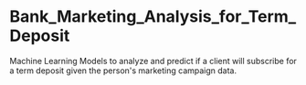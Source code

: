 # Bank_Marketing_Analysis_for_Term_Deposit
Machine Learning Models to analyze and predict if a client will subscribe for a term deposit given the person's marketing campaign data.
